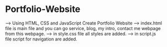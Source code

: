 # Portfolio-Website
--> Using HTML, CSS and JavaScript Create Portfolio Website
--> index.html file is main file and you can go service, blog, my intro, contact me webpage from this webpage.
--> in style.css file all styles are added.
--> in script.js file script for navigation are added.
